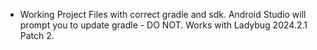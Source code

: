 - Working Project Files with correct gradle and sdk. Android Studio will prompt you to update gradle - DO NOT. Works with Ladybug 2024.2.1 Patch 2.